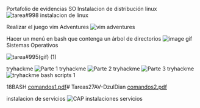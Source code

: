 Portafolio de evidencias SO
Instalacion de distribución linux
![tarea#998 instalacion de linux](https://github.com/dianadzc/Tareas27AV-DzulDiana/assets/117612218/3e91483a-4e84-4277-8a86-e451d6684a6e)

Realizar el juego vim Adventures
![vim adventures](https://github.com/dianadzc/Tareas27AV-DzulDiana/assets/117612218/1b2aa08b-9331-4ce3-abe8-a6f87b9c1a37)

Hacer un menú en bash que contenga un árbol de directorios
![image](https://github.com/dianadzc/Tareas27AV-DzulDiana/assets/117612218/ae19c5c5-70ea-4e41-9199-19bad5ca2496)
gif Sistemas Operativos

![tarea#995(gif) (1)](https://github.com/dianadzc/Tareas27AV-DzulDiana/assets/117612218/d2c05a35-1d18-403f-b74a-47c715dfac03)


tryhackme
![Parte 1 tryhackme](https://github.com/dianadzc/Tareas27AV-DzulDiana/assets/117612218/199cdefc-8dad-4808-bbc9-03ad9f29622f)
![Parte 2 tryhackme](https://github.com/dianadzc/Tareas27AV-DzulDiana/assets/117612218/3094d834-299f-4e38-aca4-6aa15c193995)
![Parte 3 tryhackme](https://github.com/dianadzc/Tareas27AV-DzulDiana/assets/117612218/e4939b2b-9530-446b-8217-2df9a7eeba7e)
![tryhackme bash scripts 1](https://github.com/dianadzc/Tareas27AV-DzulDiana/assets/117612218/601223ed-f2c3-4f3b-9908-2ab3e1eb3d69)

18BASH
[comandos1.pdf](https://github.com/dianadzc/Tareas27AV-DzulDiana/files/13587210/comandos1.pdf)# Tareas27AV-DzulDian
[comandos2.pdf](https://github.com/dianadzc/Tareas27AV-DzulDiana/files/13587211/comandos2.pdf)

instalacion de servicios
![CAP instalaciones servicios](https://github.com/dianadzc/Tareas27AV-DzulDiana/assets/117612218/b54b721f-32cf-4357-97a9-50e9d7dc4297)


